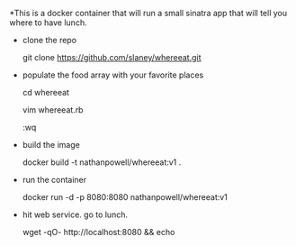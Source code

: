 *This is a docker container that will run a small sinatra app that will tell you where to have lunch.

* clone the repo

  git clone https://github.com/slaney/whereeat.git

* populate the food array with your favorite places

  cd whereeat

  vim whereeat.rb

  :wq

* build the image

  docker build -t nathanpowell/whereeat:v1 .

* run the container

  docker run -d -p 8080:8080 nathanpowell/whereeat:v1

* hit web service. go to lunch.

  wget -qO- http://localhost:8080 && echo
